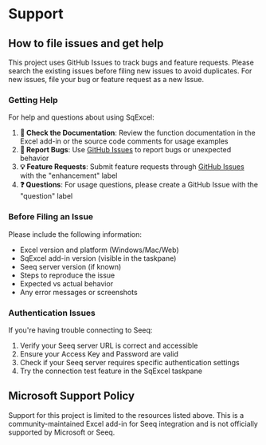 # Support

## How to file issues and get help  

This project uses GitHub Issues to track bugs and feature requests. Please search the existing 
issues before filing new issues to avoid duplicates. For new issues, file your bug or 
feature request as a new Issue.

### Getting Help

For help and questions about using SqExcel:

1. **📖 Check the Documentation**: Review the function documentation in the Excel add-in or the source code comments for usage examples
2. **🐛 Report Bugs**: Use [GitHub Issues](https://github.com/adraughon/SqExcel/issues) to report bugs or unexpected behavior
3. **💡 Feature Requests**: Submit feature requests through [GitHub Issues](https://github.com/adraughon/SqExcel/issues) with the "enhancement" label
4. **❓ Questions**: For usage questions, please create a GitHub Issue with the "question" label

### Before Filing an Issue

Please include the following information:
- Excel version and platform (Windows/Mac/Web)
- SqExcel add-in version (visible in the taskpane)
- Seeq server version (if known)
- Steps to reproduce the issue
- Expected vs actual behavior
- Any error messages or screenshots

### Authentication Issues

If you're having trouble connecting to Seeq:
1. Verify your Seeq server URL is correct and accessible
2. Ensure your Access Key and Password are valid
3. Check if your Seeq server requires specific authentication settings
4. Try the connection test feature in the SqExcel taskpane

## Microsoft Support Policy  

Support for this project is limited to the resources listed above. This is a community-maintained 
Excel add-in for Seeq integration and is not officially supported by Microsoft or Seeq.
